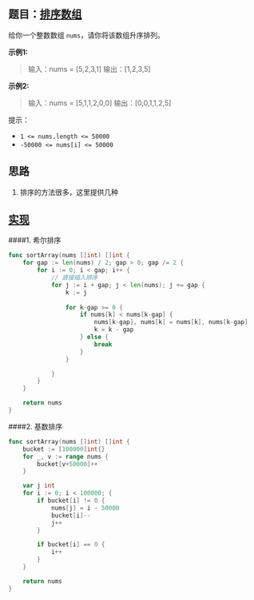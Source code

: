 ## 题目：[排序数组](https://leetcode-cn.com/problems/sort-an-array/)

给你一个整数数组 `nums`，请你将该数组升序排列。

**示例1:**
>输入：nums = [5,2,3,1]
>输出：[1,2,3,5]

**示例2:**
>输入：nums = [5,1,1,2,0,0]
输出：[0,0,1,1,2,5]

提示：
* `1 <= nums.length <= 50000`
* `-50000 <= nums[i] <= 50000`

## 思路
1. 排序的方法很多，这里提供几种

## [实现](https://github.com/mzmuer/leetcode/blob/master/question912/answer_test.go)

####1. 希尔排序
```go
func sortArray(nums []int) []int {
	for gap := len(nums) / 2; gap > 0; gap /= 2 {
		for i := 0; i < gap; i++ {
			// 直接插入排序
			for j := i + gap; j < len(nums); j += gap {
				k := j
				
				for k-gap >= 0 {
					if nums[k] < nums[k-gap] {
						nums[k-gap], nums[k] = nums[k], nums[k-gap]
						k = k - gap
					} else {
						break
					}
				}

			}
		}
	}

	return nums
}
```

####2. 基数排序
```go
func sortArray(nums []int) []int {
	bucket := [100000]int{}
	for _, v := range nums {
		bucket[v+50000]++
	}

	var j int
	for i := 0; i < 100000; {
		if bucket[i] != 0 {
			nums[j] = i - 50000
			bucket[i]--
			j++
		}

		if bucket[i] == 0 {
			i++
		}
	}

	return nums
}
```